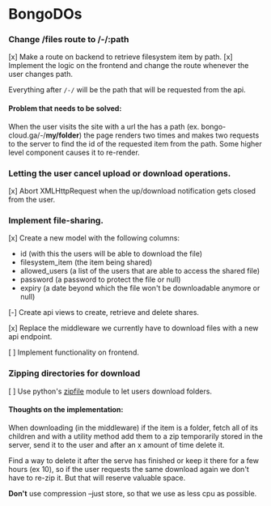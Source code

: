 # BongoDOs

### Change /files route to /-/:path

[x] Make a route on backend to retrieve filesystem item by path.
[x] Implement the logic on the frontend and change the route whenever the user changes path.

Everything after `/-/` will be the path that will be requested from the api.

#### Problem that needs to be solved:

When the user visits the site with a url the has a path (ex. bongo-cloud.ga/-/**my/folder**) the page renders two times and makes two requests to the server to find the id of the requested item from the path. Some higher level component causes it to re-render.

### Letting the user cancel upload or download operations.

[x] Abort XMLHttpRequest when the up/download notification gets closed from the user.

### Implement file-sharing.

[x] Create a new model with the following columns:

- id (with this the users will be able to download the file)
- filesystem_item (the item being shared)
- allowed_users (a list of the users that are able to access the shared file)
- password (a password to protect the file or null)
- expiry (a date beyond which the file won't be downloadable anymore or null)

[-] Create api views to create, retrieve and delete shares.

[x] Replace the middleware we currently have to download files with a new api endpoint.

[ ] Implement functionality on frontend.

### Zipping directories for download

[ ] Use python's [zipfile](https://docs.python.org/3/library/zipfile.html) module to let users download folders.

#### Thoughts on the implementation:

When downloading (in the middleware) if the item is a folder, fetch all of its children and with a utility method add them to a zip temporarily stored in the server, send it to the user and after an x amount of time delete it.

Find a way to delete it after the serve has finished or keep it there for a few hours (ex 10), so if the user requests the same download again we don't have to re-zip it. But that will reserve valuable space.

**Don't** use compression –just store, so that we use as less cpu as possible.
